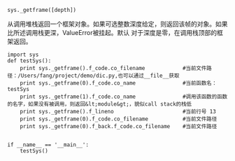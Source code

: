 
	
	sys._getframe([depth])

从调用堆栈返回一个框架对象。如果可选整数深度给定，则返回该帧的对象。如果比所述调用栈更深，ValueError被挂起。默认
对于深度是零，在调用栈顶部的框架返回。
	
	import sys
	def testSys():
	    print sys._getframe().f_code.co_filename            #当前文件路径：/Users/fang/project/demo/dic.py,也可以通过__file__获取
	    print sys._getframe(0).f_code.co_name               #当前函数名：testSys
	    print sys._getframe(1).f_code.co_name               #调用该函数的函数的名字，如果没有被调用，则返回&lt;module&gt;，貌似call stack的栈低
	    print sys._getframe().f_lineno                      #当前行号 13
	    print sys._getframe(0).f_code.co_filename           #当前文件路径
	    print sys._getframe(0).f_back.f_code.co_filename    #当前文件路径


	if __name__ == '__main__':
	    testSys()

